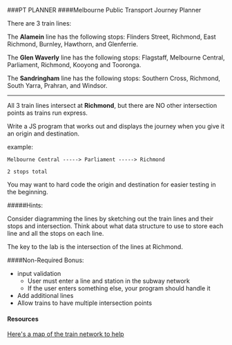 ###PT PLANNER
####Melbourne Public Transport Journey Planner

There are 3 train lines:

The **Alamein** line has the following stops: Flinders Street, Richmond, East Richmond, Burnley, Hawthorn, and Glenferrie.

The **Glen Waverly** line has the following stops: Flagstaff, Melbourne Central, Parliament, Richmond, Kooyong and Tooronga.

The **Sandringham** line has the following stops: Southern Cross, Richmond, South Yarra, Prahran, and Windsor.

---

All 3 train lines intersect at **Richmond**, but there are NO other intersection points as trains run express.

Write a JS program that works out and displays the journey when you give it an origin and destination.

example:

```
Melbourne Central -----> Parliament -----> Richmond

2 stops total
```

You may want to hard code the origin and destination for easier testing in the beginning.

#####Hints:

Consider diagramming the lines by sketching out the train lines and their stops and intersection.
Think about what data structure to use to store each line and all the stops on each line.

The key to the lab is the intersection of the lines at Richmond.

####Non-Required Bonus:

* input validation
  - User must enter a line and station in the subway network
  - If the user enters something else, your program should handle it
* Add additional lines
* Allow trains to have multiple intersection points


#### Resources
[Here's a map of the train network to help](https://drive.google.com/a/generalassemb.ly/file/d/0Bx09n7UgX2HyaGswNVNWd3B0bEE/view?usp=sharing)
